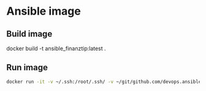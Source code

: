 # Ansible image



## Build image

docker build -t ansible_finanztip:latest .

## Run image

```bash
docker run -it -v ~/.ssh:/root/.ssh/ -v ~/git/github.com/devops.ansible-2023/:/mnt --entrypoint bash ansible_finanztip:latest
```
